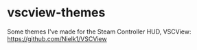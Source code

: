 # vscview-themes
Some themes I've made for the Steam Controller HUD, VSCView: https://github.com/Nielk1/VSCView

